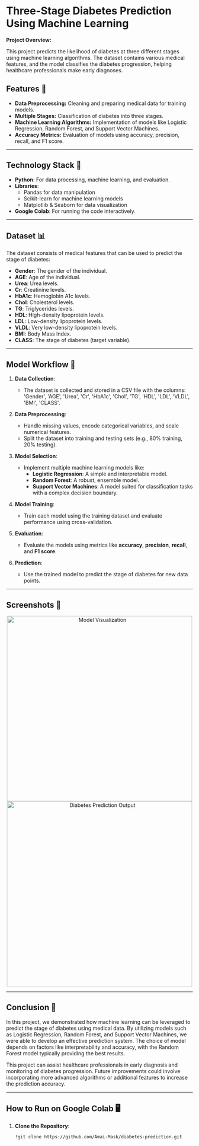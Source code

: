# Three-Stage Diabetes Prediction Using Machine Learning

**Project Overview:**

This project predicts the likelihood of diabetes at three different stages using machine learning algorithms. The dataset contains various medical features, and the model classifies the diabetes progression, helping healthcare professionals make early diagnoses.

## Features 🌟
- **Data Preprocessing:** Cleaning and preparing medical data for training models.
- **Multiple Stages:** Classification of diabetes into three stages.
- **Machine Learning Algorithms:** Implementation of models like Logistic Regression, Random Forest, and Support Vector Machines.
- **Accuracy Metrics:** Evaluation of models using accuracy, precision, recall, and F1 score.

---

## Technology Stack 🔧
- **Python**: For data processing, machine learning, and evaluation.
- **Libraries**: 
  - Pandas for data manipulation
  - Scikit-learn for machine learning models
  - Matplotlib & Seaborn for data visualization
- **Google Colab**: For running the code interactively.

---

## Dataset 📊

The dataset consists of medical features that can be used to predict the stage of diabetes:
- **Gender**: The gender of the individual.
- **AGE**: Age of the individual.
- **Urea**: Urea levels.
- **Cr**: Creatinine levels.
- **HbA1c**: Hemoglobin A1c levels.
- **Chol**: Cholesterol levels.
- **TG**: Triglycerides levels.
- **HDL**: High-density lipoprotein levels.
- **LDL**: Low-density lipoprotein levels.
- **VLDL**: Very low-density lipoprotein levels.
- **BMI**: Body Mass Index.
- **CLASS**: The stage of diabetes (target variable).

---

## Model Workflow 🔄

1. **Data Collection**: 
   - The dataset is collected and stored in a CSV file with the columns: 'Gender', 'AGE', 'Urea', 'Cr', 'HbA1c', 'Chol', 'TG', 'HDL', 'LDL', 'VLDL', 'BMI', 'CLASS'.
   
2. **Data Preprocessing**:
   - Handle missing values, encode categorical variables, and scale numerical features.
   - Split the dataset into training and testing sets (e.g., 80% training, 20% testing).

3. **Model Selection**:
   - Implement multiple machine learning models like:
     - **Logistic Regression**: A simple and interpretable model.
     - **Random Forest**: A robust, ensemble model.
     - **Support Vector Machines**: A model suited for classification tasks with a complex decision boundary.

4. **Model Training**:
   - Train each model using the training dataset and evaluate performance using cross-validation.

5. **Evaluation**:
   - Evaluate the models using metrics like **accuracy**, **precision**, **recall**, and **F1 score**.

6. **Prediction**:
   - Use the trained model to predict the stage of diabetes for new data points.

---

## Screenshots 📸

<div align="center">
  <img src="images/model_visualization.png" alt="Model Visualization" width="500"/>
  <img src="images/diabetes_prediction_output.png" alt="Diabetes Prediction Output" width="500"/>
</div>

---

## Conclusion 🎯

In this project, we demonstrated how machine learning can be leveraged to predict the stage of diabetes using medical data. By utilizing models such as Logistic Regression, Random Forest, and Support Vector Machines, we were able to develop an effective prediction system. The choice of model depends on factors like interpretability and accuracy, with the Random Forest model typically providing the best results.

This project can assist healthcare professionals in early diagnosis and monitoring of diabetes progression. Future improvements could involve incorporating more advanced algorithms or additional features to increase the prediction accuracy.

---

## How to Run on Google Colab 🖥️

1. **Clone the Repository**:
   ```bash
   !git clone https://github.com/Amai-Mask/diabetes-prediction.git
